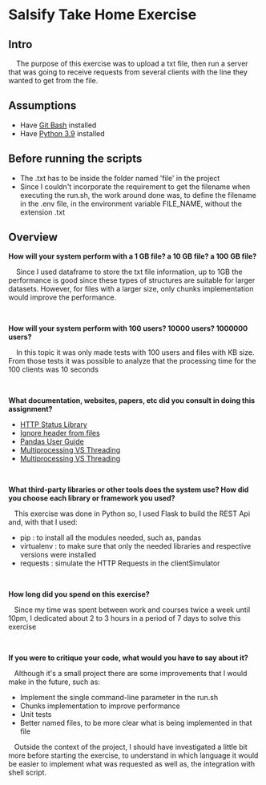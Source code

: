 # Salsify Take Home Exercise

## Intro

&nbsp;&nbsp;&nbsp; The purpose of this exercise was to upload a txt file, then run a server that was going to receive requests from several clients with the line they wanted to get from the file.


## Assumptions 
- Have [Git Bash](https://git-scm.com/download/win) installed 
- Have [Python 3.9](https://www.python.org/downloads/) installed

## Before running the scripts

- The .txt has to be inside the folder named 'file' in the project
- Since I couldn't incorporate the requirement to get the filename when executing the run.sh, the work around done was, to define the filename in the .env file, in the environment variable FILE_NAME, without the extension .txt


## Overview

**How will your system perform with a 1 GB file? a 10 GB file? a 100 GB file?**

&nbsp;&nbsp;&nbsp; Since I used dataframe to store the txt file information, up to 1GB the performance is good since these types of structures are suitable for larger datasets. However, for files with a larger size, only chunks implementation would improve the performance.

</br>

**How will your system perform with 100 users? 10000 users? 1000000 users?**

&nbsp;&nbsp;&nbsp; In this topic it was only made tests with 100 users and files with KB size. From those tests it was possible to analyze that the processing time for the 100 clients was 10 seconds

</br>

**What documentation, websites, papers, etc did you consult in doing this assignment?**

- [HTTP Status Library](https://docs.python.org/3/library/http.html)
- [Ignore header from files](https://stackoverflow.com/questions/28382735/python-pandas-does-not-read-the-first-row-of-csv-file)
- [Pandas User Guide](https://pandas.pydata.org/docs/user_guide/index.html#user-guide)
- [Multiprocessing VS Threading](https://realpython.com/python-concurrency/#how-to-speed-up-an-io-bound-program)
- [Multiprocessing VS Threading](https://www.kaggle.com/code/residentmario/multithreading-and-multiprocessing-apis-in-python/notebook)

</br>

**What third-party libraries or other tools does the system use? How did you choose each library or framework you used?**

&nbsp;&nbsp;&nbsp;This exercise was done in Python so, I used Flask to build the REST Api and, with that I used:
- pip : to install all the modules needed, such as, pandas
- virtualenv : to make sure that only the needed libraries and respective versions were installed 
- requests : simulate the HTTP Requests in the clientSimulator

</br>

**How long did you spend on this exercise?**

&nbsp;&nbsp;&nbsp;Since my time was spent between work and courses twice a week until 10pm, I dedicated about 2 to 3 hours in a period of 7 days to solve this exercise 

</br>

**If you were to critique your code, what would you have to say about it?**

&nbsp;&nbsp;&nbsp;Although it's a small project there are some improvements that I would make in the future, such as:
  - Implement the single command-line parameter in the run.sh 
  - Chunks implementation to improve performance
  - Unit tests
  - Better named files, to be more clear what is being implemented in that file
  
&nbsp;&nbsp;&nbsp;Outside the context of the project, I should have investigated a little bit more before starting the exercise, to understand in which language it would be easier to implement what was requested as well as, the integration with shell script. 
